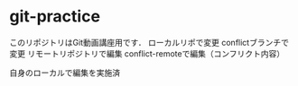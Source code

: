 # git-practice
このリポジトリはGit動画講座用です．
ローカルリポで変更
conflictブランチで変更
リモートリポジトリで編集
conflict-remoteで編集（コンフリクト内容）

自身のローカルで編集を実施済